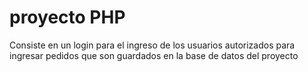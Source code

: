 # proyecto PHP
  Consiste en un login para el ingreso de los usuarios autorizados para ingresar pedidos que son guardados en la base de datos del proyecto
